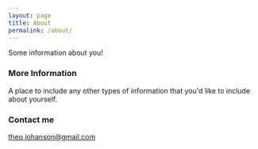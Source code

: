 ```yaml
---
layout: page
title: About
permalink: /about/
---
```


Some information about you!

### More Information

A place to include any other types of information that you'd like to include about yourself.

### Contact me

[theo.johanson@gmail.com](mailto:theo.johanson@gmail.com)
